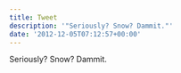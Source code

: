 ```yaml
---
title: Tweet
description: '"Seriously? Snow? Dammit."'
date: '2012-12-05T07:12:57+00:00'
---
```

Seriously? Snow? Dammit.
